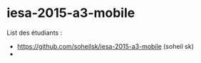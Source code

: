 # iesa-2015-a3-mobile

List des étudiants :

* https://github.com/soheilsk/iesa-2015-a3-mobile (soheil sk)
* 

